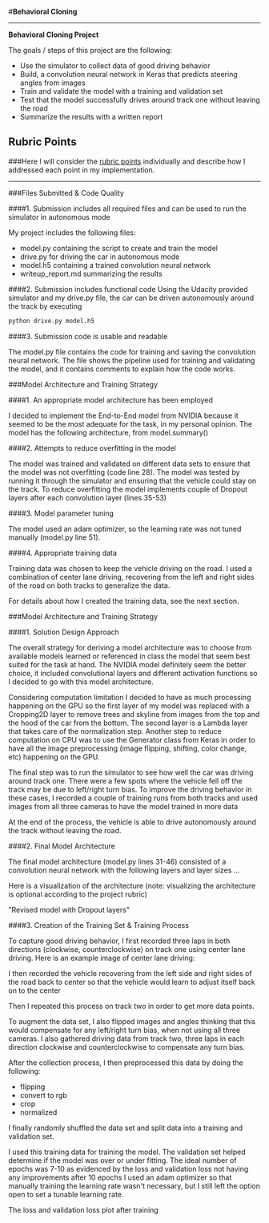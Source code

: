 #**Behavioral Cloning** 

---

[image1]: report_img/title_image.png "Behavioral Cloning"

**Behavioral Cloning Project**

The goals / steps of this project are the following:
* Use the simulator to collect data of good driving behavior
* Build, a convolution neural network in Keras that predicts steering angles from images
* Train and validate the model with a training and validation set
* Test that the model successfully drives around track one without leaving the road
* Summarize the results with a written report







## Rubric Points
###Here I will consider the [rubric points](https://review.udacity.com/#!/rubrics/432/view) individually and describe how I addressed each point in my implementation.  

---
###Files Submitted & Code Quality

####1. Submission includes all required files and can be used to run the simulator in autonomous mode

My project includes the following files:
* model.py containing the script to create and train the model
* drive.py for driving the car in autonomous mode
* model.h5 containing a trained convolution neural network 
* writeup_report.md summarizing the results

####2. Submission includes functional code
Using the Udacity provided simulator and my drive.py file, the car can be driven autonomously around the track by executing 
```sh
python drive.py model.h5
```

####3. Submission code is usable and readable

The model.py file contains the code for training and saving the convolution neural network. The file shows the pipeline used for training and validating the model, and it contains comments to explain how the code works.



###Model Architecture and Training Strategy

####1. An appropriate model architecture has been employed

I decided to implement the End-to-End model from NVIDIA because it seemed to be the most adequate for the task, in my personal opinion. The model has the following architecture, from model.summary()



####2. Attempts to reduce overfitting in the model
 
The model was trained and validated on different data sets to ensure that the model was not overfitting (code line 28). 
The model was tested by running it through the simulator and ensuring that the vehicle could stay on the track.
To reduce overfitting the model implements couple of Dropout layers after each convolution layer (lines 35-53)

####3. Model parameter tuning

The model used an adam optimizer, so the learning rate was not tuned manually (model.py line 51).

####4. Appropriate training data

Training data was chosen to keep the vehicle driving on the road. I used a combination of center lane driving, recovering from the left and right sides of the road on both tracks
to generalize the data. 

For details about how I created the training data, see the next section. 



###Model Architecture and Training Strategy

####1. Solution Design Approach

The overall strategy for deriving a model architecture was to choose from available models learned or referenced in class the model that seem best suited for the task at hand. The NVIDIA
model definitely seem the better choice, it included convolutional layers and different activation functions so I decided to go with this model architecture.

Considering computation limitation I decided to have as much processing happening on the GPU so the first layer of my model was replaced with a Cropping2D layer to remove trees and skyline from
images from the top and the hood of the car from the bottom. The second layer is a Lambda layer that takes care of the normalization step. Another step to reduce computation on CPU was to use 
the Generator class from Keras in order to have all the image preprocessing (image flipping, shifting, color change, etc) happening on the GPU.

The final step was to run the simulator to see how well the car was driving around track one. There were a few spots where the vehicle fell off the track may be due to left/right turn bias.
To improve the driving behavior in these cases, I recorded a couple of training runs from both tracks and used images from all three cameras to have the model trained in more data

At the end of the process, the vehicle is able to drive autonomously around the track without leaving the road.

####2. Final Model Architecture

The final model architecture (model.py lines 31-46) consisted of a convolution neural network with the following layers and layer sizes ...

Here is a visualization of the architecture (note: visualizing the architecture is optional according to the project rubric)

[image2]: ./model_summary.png "Model Summary"

"Revised model with Dropout layers"

[image3]: ./model_summary_revised.png "Revised Model Summary"


####3. Creation of the Training Set & Training Process

To capture good driving behavior, I first recorded three laps in both directions (clockwise, counterclockwise) on track one using center lane driving. Here is an example image of center lane driving:

[image4]: ./report_img/left.png "Left Image"
[image5]: ./report_img/right.png "Right Image"
[image6]: ./report_img/center.png "Center Image"


I then recorded the vehicle recovering from the left side and right sides of the road back to center so that the vehicle would learn to adjust itself back on to the center

Then I repeated this process on track two in order to get more data points.

To augment the data set, I also flipped images and angles thinking that this would compensate for any left/right turn bias, when not using all three cameras.
I also gathered driving data from track two, three laps in each direction clockwise and counterclockwise to compensate any turn bias. 

After the collection process, I then preprocessed this data by doing the following:

* flipping
* convert to rgb
* crop
* normalized


I finally randomly shuffled the data set and split data into a training and validation set. 

I used this training data for training the model. The validation set helped determine if the model was over or under fitting. 
The ideal number of epochs was 7-10 as evidenced by the loss and validation loss not having any improvements after 10 epochs
I used an adam optimizer so that manually training the learning rate wasn't necessary, but I still left the option open to set a tunable learning rate.

The loss and validation loss plot after training 

[image7]: ./report_img/loss_plot.png "Left Image"
